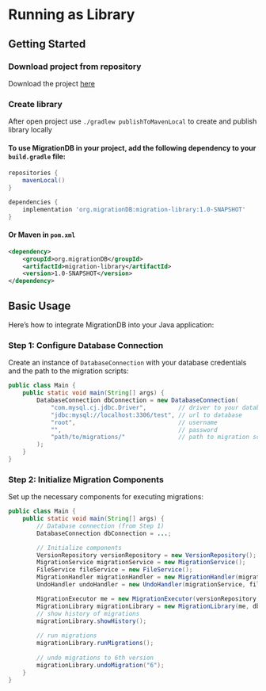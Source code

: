# Running as Library
## Getting Started
### Download project from repository
Download the project [here](https://github.com/KarolWojnar/migrationDB.git)

### Create library
After open project use `./gradlew publishToMavenLocal` to create and publish library locally

#### To use MigrationDB in your project, add the following dependency to your `build.gradle` file:
```groovy
repositories {
    mavenLocal()
}

dependencies {
    implementation 'org.migrationDB:migration-library:1.0-SNAPSHOT'
}
```
#### Or Maven in `pom.xml`
```xml
<dependency>
    <groupId>org.migrationDB</groupId>
    <artifactId>migration-library</artifactId>
    <version>1.0-SNAPSHOT</version>
</dependency>
```

## Basic Usage
Here’s how to integrate MigrationDB into your Java application:
### Step 1: Configure Database Connection
Create an instance of `DatabaseConnection` with your database credentials and the path to the migration scripts:
```java
public class Main {
    public static void main(String[] args) {
        DatabaseConnection dbConnection = new DatabaseConnection(
            "com.mysql.cj.jdbc.Driver",         // driver to your database
            "jdbc:mysql://localhost:3306/test", // url to database
            "root",                             // username
            "",                                 // password
            "path/to/migrations/"               // path to migration scripts
        );
    }
}
```
### Step 2: Initialize Migration Components
Set up the necessary components for executing migrations:
```java
public class Main {
    public static void main(String[] args) {
        // Database connection (from Step 1)
        DatabaseConnection dbConnection = ...;

        // Initialize components
        VersionRepository versionRepository = new VersionRepository();
        MigrationService migrationService = new MigrationService();
        FileService fileService = new FileService();
        MigrationHandler migrationHandler = new MigrationHandler(migrationService, fileService);
        UndoHandler undoHandler = new UndoHandler(migrationService, fileService);

        MigrationExecutor me = new MigrationExecutor(versionRepository, migrationHandler, undoHandler);
        MigrationLibrary migrationLibrary = new MigrationLibrary(me, db);
        // show history of migrations
        migrationLibrary.showHistory();
        
        // run migrations
        migrationLibrary.runMigrations();
        
        // undo migrations to 6th version
        migrationLibrary.undoMigration("6");
    }
}
```